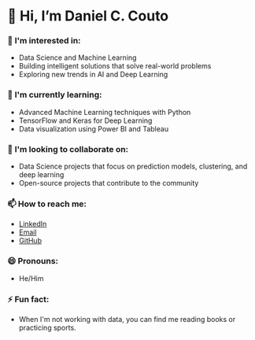 # 👋 Hi, I’m Daniel C. Couto

### 👀 **I'm interested in:**
- Data Science and Machine Learning
- Building intelligent solutions that solve real-world problems
- Exploring new trends in AI and Deep Learning

### 🌱 **I'm currently learning:**
- Advanced Machine Learning techniques with Python
- TensorFlow and Keras for Deep Learning
- Data visualization using Power BI and Tableau

### 💞️ **I'm looking to collaborate on:**
- Data Science projects that focus on prediction models, clustering, and deep learning
- Open-source projects that contribute to the community

### 📫 **How to reach me:**
- [LinkedIn](daniel-couto-tec)
- [Email](danielcouocaetano@gmail.com)
- [GitHub](https://github.com/DanielCCouto)

### 😄 **Pronouns:**
- He/Him

### ⚡ **Fun fact:**
- When I'm not working with data, you can find me reading books or practicing sports.
